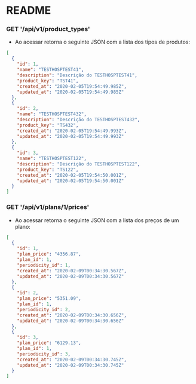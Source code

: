# README

### GET '/api/v1/product_types'
* Ao acessar retorna o seguinte JSON com a lista dos tipos de produtos:

```json
[
  {
    "id": 1,
    "name": "TESTHOSPTEST41",
    "description": "Descrição do TESTHOSPTEST41",
    "product_key": "TST41",
    "created_at": "2020-02-05T19:54:49.985Z",
    "updated_at": "2020-02-05T19:54:49.985Z"
  },
  {
    "id": 2,
    "name": "TESTHOSPTEST432",
    "description": "Descrição do TESTHOSPTEST432",
    "product_key": "TS432",
    "created_at": "2020-02-05T19:54:49.993Z",
    "updated_at": "2020-02-05T19:54:49.993Z"
  },
  {
    "id": 3,
    "name": "TESTHOSPTEST122",
    "description": "Descrição do TESTHOSPTEST122",
    "product_key": "TS122",
    "created_at": "2020-02-05T19:54:50.001Z",
    "updated_at": "2020-02-05T19:54:50.001Z"
  }
]
```

### GET '/api/v1/plans/1/prices'
* Ao acessar retorna o seguinte JSON com a lista dos preços de um plano:

```json
[
  {
    "id": 1,
    "plan_price": "4356.87",
    "plan_id": 1,
    "periodicity_id": 1,
    "created_at": "2020-02-09T00:34:30.567Z",
    "updated_at": "2020-02-09T00:34:30.567Z"
  },
  {
    "id": 2,
    "plan_price": "5351.09",
    "plan_id": 1,
    "periodicity_id": 2,
    "created_at": "2020-02-09T00:34:30.656Z",
    "updated_at": "2020-02-09T00:34:30.656Z"
  },
  {
    "id": 3,
    "plan_price": "6129.13",
    "plan_id": 1,
    "periodicity_id": 3,
    "created_at": "2020-02-09T00:34:30.745Z",
    "updated_at": "2020-02-09T00:34:30.745Z"
  }
]
```
